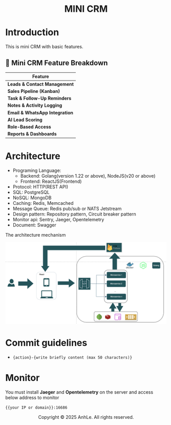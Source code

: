 <div align="center">
<h1>MINI CRM</h1>
</div>

# Introduction
This is mini CRM with basic features.

## 🚀 Mini CRM Feature Breakdown
| Feature                        |
|--------------------------------|
| **Leads & Contact Management** |
| **Sales Pipeline (Kanban)**    |
| **Task & Follow-Up Reminders** |
| **Notes & Activity Logging**   |
| **Email & WhatsApp Integration** |
| **AI Lead Scoring**            |
| **Role-Based Access**          |
| **Reports & Dashboards**       |


# Architecture
- Programing Language: 
    + Backend: Golang(version 1.22 or above), NodeJS(v20 or above)
    + Frontend: ReactJS(Frontend)
- Protocol: HTTP(REST API)
- SQL: PostgreSQL
- NoSQL: MongoDB
- Caching: Redis, Memcached
- Message Queue: Redis pub/sub or NATS Jetstream
- Design pattern: Repository pattern, Circuit breaker pattern
- Monitor api: Sentry, Jaeger, Opentelemetry
- Document: Swagger

The architecture mechanism

![Architecture](./public/images/architecture.png)


# Commit guidelines
- `{action}-{write briefly content (max 50 characters)}`

# Monitor
You must install **Jaeger** and **Opentelemetry** on the server and access below address to monitor
```
{{your IP or domain}}:16686
```


<div align="center">
Copyright © 2025 AnhLe. All rights reserved.
</div>